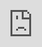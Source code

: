 ```yaml
---
layout: post
date:   2022-04-30
image: "/conflict_urbanism_sp2022/images/csr_thumbnail.png"
title:  "Riding Through the Advertising Landscapes of NYC"
author: "Hilary Ho, Sarah Abdallah, Moses Narayan Levich"
---
```


> “...production has been outsourced, value is produced virtually, infrastructures lie in computer protocols, and the forms of capture engineered into social media platforms, such as facebook and google. In this economy the regulation of attention is central to the production value” (Larkin, 2013, p. 339).

#### Infrastructure, Infrapolitics, and the Subway  

In *The Politics and Poetics of Infrastructure*, Brian Larkin invites a discussion of media as infrastructure in the digital age. A single definition that encircles everything we think of as *infrastructure* is elusive. It is at first the system of “...built networks that facilitate the flow of goods, people, or ideas and allow for exchange over space” (p. 328). Infrastructure also takes on more abstract qualities. From technical and physical systems to the, in Larkin’s words, “fetish-like” aspects and forms of desire and fantasy imbued in them, infrastructure makes up a significant portion of the structures we encounter and inhabit in modern daily life. 

Within New York City’s subway system, the rider is a captive audience to a stream of communications competing for their valuable attention. As the subway’s physical infrastructure facilitates the movement of people and their goods around the city, its informational infrastructure delivers messages from institutional, state, and corporate actors directly to the rider through posters and an increasing number of digital displays. 

![PhotoCollage](/conflict_urbanism_sp2022/images/RSubwayAds_IntroPhotoCollage.jpg)
 
James C. Scott coined the term *infrapolitics* to describe informal networks of communication and resistance, often carried out anonymously (2012, p. 1). The subways are a site of historical conflict between formalized communications and their informal, infrapolitical counterparts. Most advertising on the subway is state-sanctioned–a blend of public notices and corporate messages. New York City subway ads in particular are infamous for provocation, testing the boundaries of what is socially acceptable. In content, medium, and style, they reflect their time and place, and the attitudes of the society by which they are sanctioned and curated. Forms of non-sanctioned, infrapolitical communication on the subway have become more anonymous and uncommon since the heyday of graffiti and “subway writing” in the 1970s and early 1980s. The Giuliani administration waged a war on graffiti as part of its broken-windows policing tactics. Graffiti and other forms of resistance and subversion are more subtle than ever, and most of what the rider sees is carefully curated by the state. 

#### Project Goals  

We set out to explore and document what riders of the R train encounter throughout the cars and stations of the line. The R train travels through three boroughs representing a diverse transect of New York City, including demographically distinct neighborhoods from Flushing to Midtown to Bay Ridge. Since advertisements are updated relatively frequently, our data represents a snapshot in time, with data collection having occurred during late winter of 2022. Our exploration resulted in the creation of a dataset and a collection of photos, which we later examined in detail. 

In documenting these advertising typologies, we hope to identify larger patterns regarding the relationship between subway advertising and underlying socioeconomic characteristics by neighborhood. The subway cars themselves travel along the entire length of the R line, and people can be expected to spend more time in the train car than the (localized) environment of the station platform. Advertisers choose their target demographics carefully. Can we find trends in what is being communicated to whom, and where? What are the irregularities, informal ads, vandalism, and infrapolitical communications? Are they forms of resistance?   

#### Data Collection 

We visited every stop on the R Line from end-to-end and noted down the advertisements that we saw. From there, we compiled all our information into an spreadsheet, where each row represents an ad we saw. In total, we documented over 200 ads across the line. 

![RSubwayAds_Spreadsheet](/conflict_urbanism_sp2022/images/RSubwayAds_Spreadsheet.png)


From there, we categorized our data into advertising typologies by: 
- Ad medium: Whether the ad was shown on a digital or print platform
- Sector: Was the ad sponsor a private, public, or nonprofit organization 
- Product Type: What "product" was the ad trying to sell? E.g. a service, mobile application, infomercial 
- Subcategory of Product Type: A more zoomed-in version of the product type. E.g. Within the mobile application product type, there might be food delivery apps and productivity apps 
- Organization: What was the specific company sponsoring the ad


Establishing these typologies of ads allowed us to conduct further analysis of the dataset we created. 


![RSubwayAd_TypologyChart](/conflict_urbanism_sp2022/images/RSubwayAd_TypologyChart.png)


<div class="iframe-column">
 <iframe src="https://levichm.github.io/Conflict_R_Line" style="position:absolute;top:0;left:0;width:100%;height:100%;" frameborder="0">
 </iframe>
</div>


Click each station below in the interactive map to see the ridership number (measured in terms of entries across the entire year in 2021), the gentrification index of the area within a 10-minute walk of the subway entrance, and photos of the ads that we encountered in that particular subway station. 


<div class="iframe-column">
 <iframe src="https://levichm.github.io/Conflict_R_Stops" style="position:absolute;top:0;left:0;width:100%;height:100%;" frameborder="0">
 </iframe>
</div>

![Legend](/conflict_urbanism_sp2022/images/2_MTA_Legend.jpg)

#### Analysis

![ProductTypeChart](/conflict_urbanism_sp2022/images/RSubwayAds_ProductTypeChart.png)

Looking at the overall product types advertised across the R, most of the ads displayed have to do with selling a physical product and sharing important information through infomercials. 

![SubcategoriesChart](/conflict_urbanism_sp2022/images/RSubwayAds_SubcategoriesChart.png)

Zooming into specific subcategories of what we were advertised along the subway line, the vast majority of ads we saw related to the new OMNY service promotion by the MTA followed by NYC COVID notices. 

![OrgCountsGraph](/conflict_urbanism_sp2022/images/RSubwayAds_OrgCounts.png)

When we look at information around specific organizations behind the R line ads, it is not surprising that MTA tops the list given the high proportion of informercials and OMNY ads that make up our dataset. This makes sense both given the history of the NYC subway system being "sanitized" for commuters over time as well as the fact that subway advertising has become one way of COVID-related information dissemination for commuters during the pandemic.

With these broader trends in mind, we wanted to see if the ads at individual stations' followed this larger pattern of infomercials and physical product advertising. Interestingly, the tree map below which breaks down the product types advertised within individual stations across the R shows notable patterns in the mix of ads shown depending on where along the R a commuter might be. More importantly, not every station follows the larger R Line trend of infomercials and physical products dominating the specific station's advertising landscape. 

![RSubwayAds_TreeMap](/conflict_urbanism_sp2022/images/RSubwayAds_TreeMap.png)


#### Case Studies 



#### Bibliography

Larkin, Brian. The Politics and Poetics of Infrastructure. Annual Review of Anthropology 42, p. 327-343. 2013. 

Scott, James C. Infrapolitics and Mobilizations: A Response. Revue Française d'études Américaines 1 no. 131, p. 112-117. 2012.

#### Data

Johnson, Glen. Gentrification Index for NYC (Excel). Harvard Dataverse. https://doi.org/10.7910/DVN/O56ZMB. 2020. 

NYC Dept. of City Planning. Borough Boundaries (Shapefile). 2016. 

NYC Dept. of City Planning. LION (Shapefile). 2022. 
